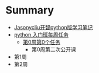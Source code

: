 # Summary

* [Jasonycliu开智python版学习笔记](README.md)
* [python 入门班每周任务](第0周.md)
   * [第0周第0个任务](di_0_zhou_di_0_ge_ren_wu.md)
       * 第0周第二次公开课
* 第1周
* 第2周

